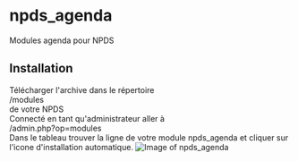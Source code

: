 # npds_agenda
Modules agenda pour NPDS

## Installation
Télécharger l'archive dans le répertoire  
  /modules  
  de votre NPDS  
  Connecté en tant qu'administrateur aller à  
  /admin.php?op=modules  
  Dans le tableau trouver la ligne de votre module npds_agenda et cliquer sur l'icone d'installation automatique.
![Image of npds_agenda](https://github.com/npds/npds_agenda/npds_agenda.png)
